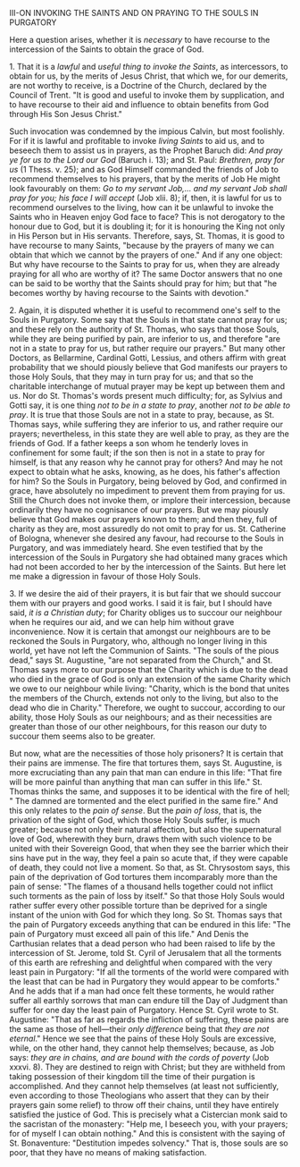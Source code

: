 
III-ON INVOKING THE SAINTS AND ON PRAYING TO THE SOULS IN PURGATORY

Here a question arises, whether it is *necessary* to have recourse to the intercession of the Saints to obtain the grace of God.

1\. That it is a *lawful* and *useful thing to invoke the Saints*, as intercessors, to obtain for us, by the merits of Jesus Christ, that which we, for our demerits, are not worthy to receive, is a Doctrine of the Church, declared by the Council of Trent. \"It is good and useful to invoke them by supplication, and to have recourse to their aid and influence to obtain benefits from God through His Son Jesus Christ.\"

Such invocation was condemned by the impious Calvin, but most foolishly. For if it is lawful and profitable to invoke *living Saints* to aid us, and to beseech them to assist us in prayers, as the Prophet Baruch did: *And pray ye for us to the Lord our God* (Baruch i. 13); and St. Paul: *Brethren, pray for us* (1 Thess. v. 25); and as God Himself commanded the friends of Job to recommend themselves to his prayers, that by the merits of Job He might look favourably on them: *Go to my servant Job,... and my servant Job shall pray for you; his face I will accept* (Job xlii. 8); if, then, it is lawful for us to recommend ourselves to the living, how can it be unlawful to invoke the Saints who in Heaven enjoy God face to face? This is not derogatory to the honour due to God, but it is doubling it; for it is honouring the King not only in His Person but in His servants. Therefore, says, St. Thomas, it is good to have recourse to many Saints, \"because by the prayers of many we can obtain that which we cannot by the prayers of one.\" And if any one object: But why have recourse to the Saints to pray for us, when they are already praying for all who are worthy of it? The same Doctor answers that no one can be said to be worthy that the Saints should pray for him; but that \"he becomes worthy by having recourse to the Saints with devotion.\"

2\. Again, it is disputed whether it is useful to recommend one\'s self to the Souls in Purgatory. Some say that the Souls in that state cannot pray for us; and these rely on the authority of St. Thomas, who says that those Souls, while they are being purified by pain, are inferior to us, and therefore \"are not in a state to pray for us, but rather require our prayers.\" But many other Doctors, as Bellarmine, Cardinal Gotti, Lessius, and others affirm with great probability that we should piously believe that God manifests our prayers to those Holy Souls, that they may in turn pray for us; and that so the charitable interchange of mutual prayer may be kept up between them and us. Nor do St. Thomas\'s words present much difficulty; for, as Sylvius and Gotti say, it is one thing *not to be in a state to pray*, another *not to be able to pray*. It is true that those Souls are not in a state to pray, because, as St. Thomas says, while suffering they are inferior to us, and rather require our prayers; nevertheless, in this state they are well able to pray, as they are the friends of God. If a father keeps a son whom he tenderly loves in confinement for some fault; if the son then is not in a state to pray for himself, is that any reason why he cannot pray for others? And may he not expect to obtain what he asks, knowing, as he does, his father\'s affection for him? So the Souls in Purgatory, being beloved by God, and confirmed in grace, have absolutely no impediment to prevent them from praying for us. Still the Church does not invoke them, or implore their intercession, because ordinarily they have no cognisance of our prayers. But we may piously believe that God makes our prayers known to them; and then they, full of charity as they are, most assuredly do not omit to pray for us. St. Catherine of Bologna, whenever she desired any favour, had recourse to the Souls in Purgatory, and was immediately heard. She even testified that by the intercession of the Souls in Purgatory she had obtained many graces which had not been accorded to her by the intercession of the Saints. But here let me make a digression in favour of those Holy Souls.

3\. If we desire the aid of their prayers, it is but fair that we should succour them with our prayers and good works. I said it is fair, but I should have said, *it is a Christian duty*; for Charity obliges us to succour our neighbour when he requires our aid, and we can help him without grave inconvenience. Now it is certain that amongst our neighbours are to be reckoned the Souls in Purgatory, who, although no longer living in this world, yet have not left the Communion of Saints. \"The souls of the pious dead,\" says St. Augustine, \"are not separated from the Church,\" and St. Thomas says more to our purpose that the Charity which is due to the dead who died in the grace of God is only an extension of the same Charity which we owe to our neighbour while living: \"Charity, which is the bond that unites the members of the Church, extends not only to the living, but also to the dead who die in Charity.\" Therefore, we ought to succour, according to our ability, those Holy Souls as our neighbours; and as their necessities are greater than those of our other neighbours, for this reason our duty to succour them seems also to be greater.

But now, what are the necessities of those holy prisoners? It is certain that their pains are immense. The fire that tortures them, says St. Augustine, is more excruciating than any pain that man can endure in this life: \"That fire will be more painful than anything that man can suffer in this life.\" St. Thomas thinks the same, and supposes it to be identical with the fire of hell; \" The damned are tormented and the elect purified in the same fire.\" And this only relates to the *pain of sense*. But the *pain of loss*, that is, the privation of the sight of God, which those Holy Souls suffer, is much greater; because not only their natural affection, but also the supernatural love of God, wherewith they burn, draws them with such violence to be united with their Sovereign Good, that when they see the barrier which their sins have put in the way, they feel a pain so acute that, if they were capable of death, they could not live a moment. So that, as St. Chrysostom says, this pain of the deprivation of God tortures them incomparably more than the pain of sense: \"The flames of a thousand hells together could not inflict such torments as the pain of loss by itself.\" So that those Holy Souls would rather suffer every other possible torture than be deprived for a single instant of the union with God for which they long. So St. Thomas says that the pain of Purgatory exceeds anything that can be endured in this life: \"The pain of Purgatory must exceed all pain of this life.\" And Denis the Carthusian relates that a dead person who had been raised to life by the intercession of St. Jerome, told St. Cyril of Jerusalem that all the torments of this earth are refreshing and delightful when compared with the very least pain in Purgatory: \"If all the torments of the world were compared with the least that can be had in Purgatory they would appear to be comforts.\" And he adds that if a man had once felt these torments, he would rather suffer all earthly sorrows that man can endure till the Day of Judgment than suffer for one day the least pain of Purgatory. Hence St. Cyril wrote to St. Augustine: \"That as far as regards the infliction of suffering, these pains are the same as those of hell—their *only difference* being that *they are not eternal*.\" Hence we see that the pains of these Holy Souls are excessive, while, on the other hand, they cannot help themselves; because, as Job says: *they are in chains, and are bound with the cords of poverty* (Job xxxvi. 8). They are destined to reign with Christ; but they are withheld from taking possession of their kingdom till the time of their purgation is accomplished. And they cannot help themselves (at least not sufficiently, even according to those Theologians who assert that they can by their prayers gain some relief) to throw off their chains, until they have entirely satisfied the justice of God. This is precisely what a Cistercian monk said to the sacristan of the monastery: \"Help me, I beseech you, with your prayers; for of myself I can obtain nothing.\" And this is consistent with the saying of St. Bonaventure: \"Destitution impedes solvency.\" That is, those souls are so poor, that they have no means of making satisfaction.

